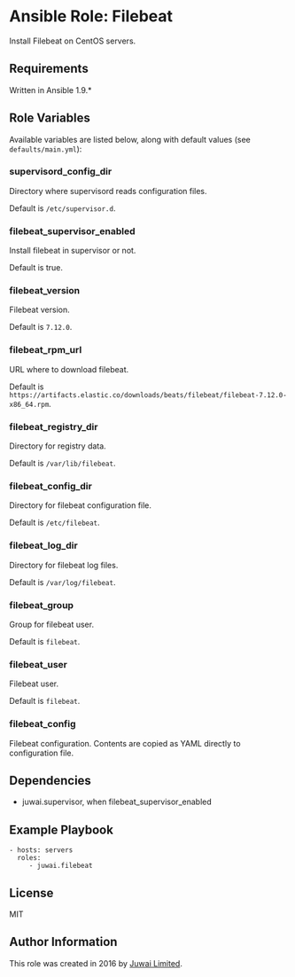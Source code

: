 Ansible Role: Filebeat
=========

Install Filebeat on CentOS servers.

Requirements
------------

Written in Ansible 1.9.*

Role Variables
--------------

Available variables are listed below, along with default values (see `defaults/main.yml`):

### supervisord_config_dir

Directory where supervisord reads configuration files.

Default is `/etc/supervisor.d`.

### filebeat_supervisor_enabled

Install filebeat in supervisor or not.

Default is true.

### filebeat_version

Filebeat version.

Default is `7.12.0`.

### filebeat_rpm_url

URL where to download filebeat.

Default is `https://artifacts.elastic.co/downloads/beats/filebeat/filebeat-7.12.0-x86_64.rpm`.

### filebeat_registry_dir

Directory for registry data.

Default is `/var/lib/filebeat`.

### filebeat_config_dir

Directory for filebeat configuration file.

Default is `/etc/filebeat`.

### filebeat_log_dir

Directory for filebeat log files.

Default is `/var/log/filebeat`.

### filebeat_group

Group for filebeat user.

Default is `filebeat`.

### filebeat_user

Filebeat user.

Default is `filebeat`.

### filebeat_config

Filebeat configuration. Contents are copied as YAML directly to configuration file.

Dependencies
------------

+ juwai.supervisor, when filebeat_supervisor_enabled

Example Playbook
----------------

    - hosts: servers
      roles:
         - juwai.filebeat

License
-------

MIT

Author Information
------------------

This role was created in 2016 by [Juwai Limited](http://www.juwai.com).
